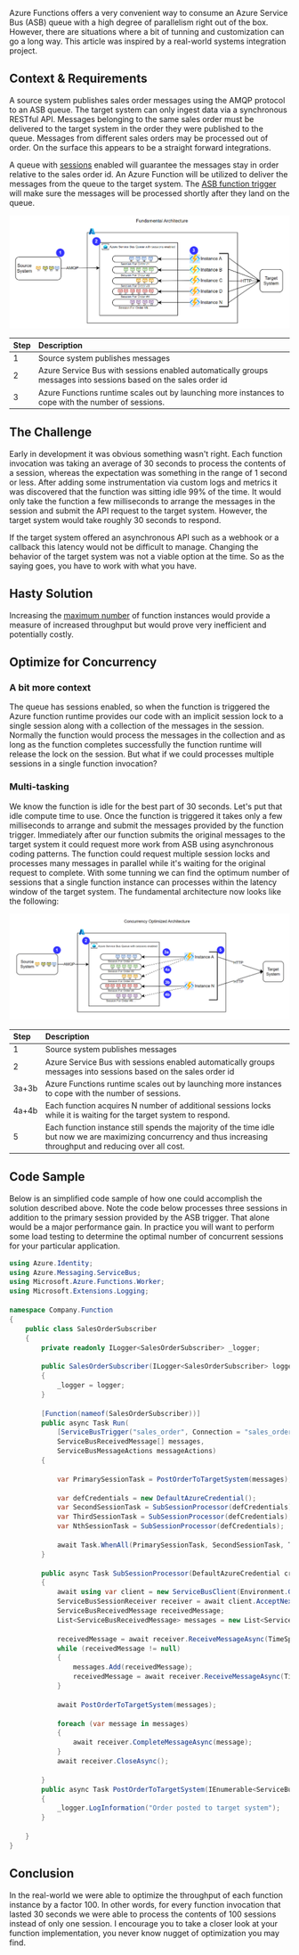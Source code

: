 Azure Functions offers a very convenient way to consume an Azure Service Bus (ASB) queue with a high degree of parallelism right out of the box. However, there are situations where a bit of tunning and customization can go a long way. This article was inspired by a real-world systems integration project.

## Context & Requirements
 A source system publishes sales order messages using the AMQP protocol to an ASB queue. The target system can only ingest data via a synchronous RESTful API. Messages belonging to the same sales order must be delivered to the target system in the order they were published to the queue. Messages from different sales orders may be processed out of order. On the surface this appears to be a straight forward integrations. 

A queue with [sessions](https://learn.microsoft.com/en-us/azure/service-bus-messaging/message-sessions) enabled will guarantee the messages stay in order relative to the sales order id. An Azure Function will be utilized to deliver the messages from the queue to the target system. The [ASB function trigger](https://learn.microsoft.com/en-us/azure/azure-functions/functions-bindings-service-bus-trigger?tabs=python-v2%2Cisolated-process%2Cnodejs-v4%2Cextensionv5&pivots=programming-language-csharp) will make sure the messages will be processed shortly after they land on the queue.

![Fundamental Architecture](images/FundamentalArch.png)

| Step | Description                                                                                                     |
| :--- | :-------------------------------------------------------------------------------------------------------------- |
| 1    | Source system publishes messages                                                                                |
| 2    | Azure Service Bus with sessions enabled automatically groups messages into sessions based on the sales order id |
| 3    | Azure Functions runtime scales out by launching more instances to cope with the number of sessions.             |

## The Challenge
Early in development it was obvious something wasn't right. Each function invocation was taking an average of 30 seconds to process the contents of a session, whereas the expectation was something in the range of 1 second or less. After adding some instrumentation via custom logs and metrics it was discovered that the function was sitting idle 99% of the time. It would only take the function a few milliseconds to arrange the messages in the session and submit the API request to the target system. However, the target system would take roughly 30 seconds to respond.

If the target system offered an asynchronous API such as a webhook or a callback this latency would not be difficult to manage. Changing the behavior of the target system was not a viable option at the time. So as the saying goes, you have to work with what you have.

## Hasty Solution
Increasing the [maximum number](https://learn.microsoft.com/en-us/azure/azure-functions/functions-concurrency#static-concurrency) of function instances would provide a measure of increased throughput but would prove very inefficient and potentially costly.

## Optimize for Concurrency
### A bit more context
The queue has sessions enabled, so when the function is triggered the Azure function runtime provides our code with an implicit session lock to a single session along with a collection of the messages in the session. Normally the function would process the messages in the collection and as long as the function completes successfully the function runtime will release the lock on the session. But what if we could processes multiple sessions in a single function invocation?

### Multi-tasking
We know the function is idle for the best part of 30 seconds. Let's put that idle compute time to use. Once the function is triggered it takes only a few milliseconds to arrange and submit the messages provided by the function trigger. Immediately after our function submits the original messages to the target system it could request more work from ASB using asynchronous coding patterns. The function could request multiple session locks and processes many messages in parallel while it's waiting for the original request to complete. With some tunning we can find the optimum number of sessions that a single function instance can processes within the latency window of the target system. The fundamental architecture now looks like the following:

![Concurrency Optimized Architecture](images/ConcurrencyOptimizedArch.png)

| Step  | Description                                                                                                                                                        |
| :---- | :----------------------------------------------------------------------------------------------------------------------------------------------------------------- |
| 1     | Source system publishes messages                                                                                                                                   |
| 2     | Azure Service Bus with sessions enabled automatically groups messages into sessions based on the sales order id                                                    |
| 3a+3b | Azure Functions runtime scales out by launching more instances to cope with the number of sessions.                                                                |
| 4a+4b | Each function acquires N number of additional sessions locks while it is waiting for the target system to respond.                                                 |
| 5     | Each function instance still spends the majority of the time idle but now we are maximizing concurrency and thus increasing throughput and reducing over all cost. |

## Code Sample

Below is an simplified code sample of how one could accomplish the solution described above. Note the code below processes three sessions in addition to the primary session provided by the ASB trigger. That alone would be a major performance gain. In practice you will want to perform some load testing to determine the optimal number of concurrent sessions for your particular application.

```cs
using Azure.Identity;
using Azure.Messaging.ServiceBus;
using Microsoft.Azure.Functions.Worker;
using Microsoft.Extensions.Logging;

namespace Company.Function
{
    public class SalesOrderSubscriber
    {
        private readonly ILogger<SalesOrderSubscriber> _logger;

        public SalesOrderSubscriber(ILogger<SalesOrderSubscriber> logger)
        {
            _logger = logger;
        }

        [Function(nameof(SalesOrderSubscriber))]
        public async Task Run(
            [ServiceBusTrigger("sales_order", Connection = "sales_order_SERVICEBUS", IsSessionsEnabled = true, IsBatched = true)]
            ServiceBusReceivedMessage[] messages,
            ServiceBusMessageActions messageActions)
        {

            var PrimarySessionTask = PostOrderToTargetSystem(messages);

            var defCredentials = new DefaultAzureCredential();
            var SecondSessionTask = SubSessionProcessor(defCredentials);
            var ThirdSessionTask = SubSessionProcessor(defCredentials);
            var NthSessionTask = SubSessionProcessor(defCredentials);

            await Task.WhenAll(PrimarySessionTask, SecondSessionTask, ThirdSessionTask, NthSessionTask);
        }

        public async Task SubSessionProcessor(DefaultAzureCredential credentials)
        {
            await using var client = new ServiceBusClient(Environment.GetEnvironmentVariable("sales_order_fullyQualifiedNamespace"), credentials);
            ServiceBusSessionReceiver receiver = await client.AcceptNextSessionAsync("sales_order");
            ServiceBusReceivedMessage receivedMessage;
            List<ServiceBusReceivedMessage> messages = new List<ServiceBusReceivedMessage>();

            receivedMessage = await receiver.ReceiveMessageAsync(TimeSpan.FromMilliseconds(500));
            while (receivedMessage != null)
            {
                messages.Add(receivedMessage);
                receivedMessage = await receiver.ReceiveMessageAsync(TimeSpan.FromMilliseconds(500));
            }

            await PostOrderToTargetSystem(messages);

            foreach (var message in messages)
            {
                await receiver.CompleteMessageAsync(message);
            }
            await receiver.CloseAsync();

        }
        public async Task PostOrderToTargetSystem(IEnumerable<ServiceBusReceivedMessage> messages)
        {
            _logger.LogInformation("Order posted to target system");
        }

    }
}

```

## Conclusion
In the real-world we were able to optimize the throughput of each function instance by a factor 100. In other words, for every function invocation that lasted 30 seconds we were able to process the contents of 100 sessions instead of only one session. I encourage you to take a closer look at your function implementation, you never know nugget of optimization you may find.

